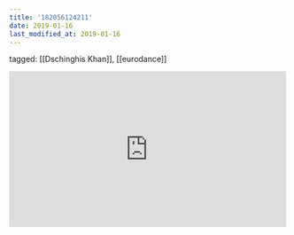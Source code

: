 ```yaml
---
title: '182056124211'
date: 2019-01-16
last_modified_at: 2019-01-16
---
```

tagged: [[Dschinghis Khan]], [[eurodance]]
<iframe allow="accelerometer; autoplay; clipboard-write; encrypted-media; gyroscope; picture-in-picture" allowfullscreen="" frameborder="0" height="281" id="youtube_iframe" src="https://www.youtube.com/embed/-lPlinesxNs?feature=oembed&amp;enablejsapi=1&amp;origin=https://safe.txmblr.com&amp;wmode=opaque" width="500"></iframe>